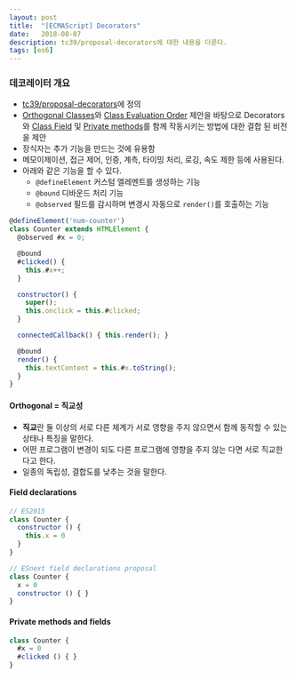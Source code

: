```yaml
---
layout: post
title:  "[ECMAScript] Decorators"
date:   2018-08-07
description: tc39/proposal-decorators에 대한 내용을 다룬다.
tags: [es6]
---
```

### 데코레이터 개요
- [tc39/proposal-decorators](https://github.com/tc39/proposal-decorators)에 정의
- [Orthogonal Classes](https://github.com/erights/Orthogonal-Classes)와 [Class Evaluation Order](https://onedrive.live.com/view.aspx?resid=A7BBCE1FC8EE16DB!442046&app=PowerPoint&authkey=!AEeXmhZASk50KjA) 제안을 바탕으로 Decorators와 [Class Field](https://tc39.github.io/proposal-class-fields/) 및 [Private methods](https://github.com/tc39/proposal-private-methods)를 함께 작동시키는 방법에 대한 결합 된 비전을 제안
- 장식자는 추가 기능을 만드는 것에 유용함
- 메모이제이션, 접근 제어, 인증, 계측, 타이밍 처리, 로깅, 속도 제한 등에 사용된다.
- 아래와 같은 기능을 할 수 있다.
  - `@defineElement` 커스텀 엘레멘트를 생성하는 기능
  - `@bound` 디바운드 처리 기능
  - `@observed` 필드를 감시하며 변경시 자동으로 `render()`를 호출하는 기능
  
```js
@defineElement('num-counter')
class Counter extends HTMLElement {
  @observed #x = 0;

  @bound
  #clicked() {
    this.#x++;
  }

  constructor() {
    super();
    this.onclick = this.#clicked;
  }

  connectedCallback() { this.render(); }

  @bound
  render() {
    this.textContent = this.#x.toString();
  }
}
```

#### Orthogonal = 직교성
- **직교**란 둘 이상의 서로 다른 체계가 서로 영향을 주지 않으면서 함께 동작할 수 있는 상태나 특징을 말한다.
- 어떤 프로그램이 변경이 되도 다른 프로그램에 영향을 주지 않는 다면 서로 직교한다고 한다.
- 일종의 독립성, 결합도를 낮추는 것을 말한다.

#### Field declarations
```js
// ES2015
class Counter {
  constructor () {
    this.x = 0
  }
}

// ESnext field declarations proposal
class Counter {
  x = 0
  constructor () { }
}
```

#### Private methods and fields
```js
class Counter {
  #x = 0
  #clicked () { }
}
```